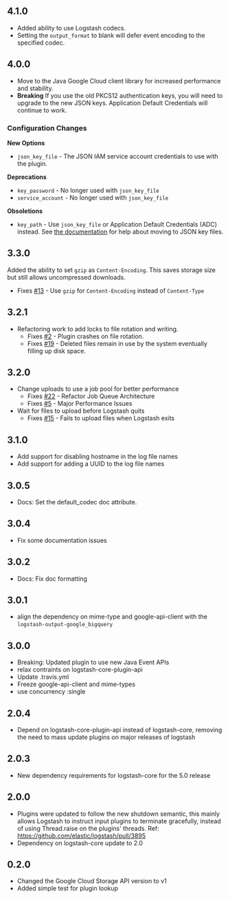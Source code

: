## 4.1.0

  - Added ability to use Logstash codecs.
  - Setting the `output_format` to blank will defer event encoding to the specified codec.

## 4.0.0
  - Move to the Java Google Cloud client library for increased performance and stability.
  - **Breaking** If you use the old PKCS12 authentication keys, you will need to upgrade to
    the new JSON keys. Application Default Credentials will continue to work.

### Configuration Changes

**New Options**

 - `json_key_file` - The JSON IAM service account credentials to use with the plugin.

**Deprecations**

 - `key_password` - No longer used with `json_key_file`
 - `service_account` - No longer used with `json_key_file`

**Obsoletions**

 - `key_path` - Use `json_key_file` or Application Default Credentials (ADC) instead.
   See [the documentation](https://www.elastic.co/guide/en/logstash/current/plugins-outputs-google_cloud_storage.html#plugins-outputs-google_cloud_storage-key_path)
   for help about moving to JSON key files.

## 3.3.0
Added the ability to set `gzip` as `Content-Encoding`.
This saves storage size but still allows uncompressed downloads.

- Fixes [#13](https://github.com/logstash-plugins/logstash-output-google_cloud_storage/issues/13) - Use `gzip` for `Content-Encoding` instead of `Content-Type`

## 3.2.1
  - Refactoring work to add locks to file rotation and writing.
    - Fixes [#2](https://github.com/logstash-plugins/logstash-output-google_cloud_storage/issues/2) - Plugin crashes on file rotation.
    - Fixes [#19](https://github.com/logstash-plugins/logstash-output-google_cloud_storage/issues/19) - Deleted files remain in use by the system eventually filling up disk space.

## 3.2.0
  - Change uploads to use a job pool for better performance
    - Fixes [#22](https://github.com/logstash-plugins/logstash-output-google_cloud_storage/issues/22) - Refactor Job Queue Architecture
    - Fixes [#5](https://github.com/logstash-plugins/logstash-output-google_cloud_storage/issues/5) - Major Performance Issues
  - Wait for files to upload before Logstash quits
    - Fixes [#15](https://github.com/logstash-plugins/logstash-output-google_cloud_storage/issues/15) - Fails to upload files when Logstash exits

## 3.1.0
  - Add support for disabling hostname in the log file names
  - Add support for adding a UUID to the log file names

## 3.0.5
  - Docs: Set the default_codec doc attribute.

## 3.0.4
  - Fix some documentation issues

## 3.0.2
  - Docs: Fix doc formatting

## 3.0.1
  - align the dependency on mime-type and google-api-client with the `logstash-output-google_bigquery`

## 3.0.0
  - Breaking: Updated plugin to use new Java Event APIs
  - relax contraints on logstash-core-plugin-api
  - Update .travis.yml
  - Freeze google-api-client and mime-types
  - use concurrency :single

## 2.0.4
  - Depend on logstash-core-plugin-api instead of logstash-core, removing the need to mass update plugins on major releases of logstash

## 2.0.3
  - New dependency requirements for logstash-core for the 5.0 release

## 2.0.0
 - Plugins were updated to follow the new shutdown semantic, this mainly allows Logstash to instruct input plugins to terminate gracefully, 
   instead of using Thread.raise on the plugins' threads. Ref: https://github.com/elastic/logstash/pull/3895
 - Dependency on logstash-core update to 2.0

## 0.2.0
  - Changed the Google Cloud Storage API version to v1
  - Added simple test for plugin lookup
